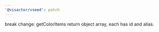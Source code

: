 ```yaml
---
'@visactor/vseed': patch
---
```


break change: getColorItems return object array, each has id and alias.
